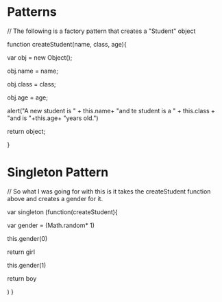 Patterns
========

// The following is a factory pattern that creates a "Student" object


function createStudent(name, class, age){

var obj = new Object();

obj.name = name;

obj.class = class;

obj.age = age;

alert("A new student is " + this.name+ "and te student is a " + this.class + "and is "+this.age+ "years old.")

return object;


}

Singleton Pattern
=========

// So what I was going for with this is it takes the createStudent function above and creates a gender for it.

var singleton (function(createStudent){
 
 var gender = (Math.random* 1)
 
 this.gender(0)
 
  return girl
 
 this.gender(1)
  
  return boy
 
 )
}

